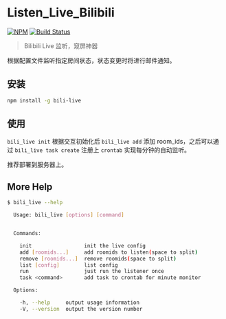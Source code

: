 # Listen_Live_Bilibili
[![NPM](https://nodei.co/npm/bili_live.png)](https://nodei.co/npm/bili_live/)
[![Build Status](https://travis-ci.org/csvwolf/listen-bilibili-live.svg?branch=master)](https://travis-ci.org/csvwolf/listen-bilibili-live)
> Bilibili Live 监听，窥屏神器

根据配置文件监听指定房间状态，状态变更时将进行邮件通知。

## 安装
```sh
npm install -g bili-live
```

## 使用
`bili_live init` 根据交互初始化后 `bili_live add` 添加 room_ids，之后可以通过 `bili_live task create` 注册上 `crontab` 实现每分钟的自动监听。

推荐部署到服务器上。

## More Help

```sh
$ bili_live --help

  Usage: bili_live [options] [command]


  Commands:

    init                 init the live config
    add [roomids...]     add roomids to listen(space to split)
    remove [roomids...]  remove roomids(space to split)
    list [config]        list config
    run                  just run the listener once
    task <command>       add task to crontab for minute monitor

  Options:

    -h, --help     output usage information
    -V, --version  output the version number
```
